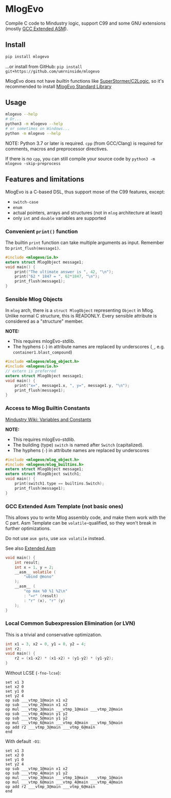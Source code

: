 # MlogEvo
Compile C code to Mindustry logic, support C99 and some GNU extensions (mostly [GCC Extended ASM](https://gcc.gnu.org/onlinedocs/gcc/Extended-Asm.html)).

## Install
```bash
pip install mlogevo
```
...or install from GitHub: `pip install git+https://github.com/umrninside/mlogevo`

MlogEvo does not have *builtin* functions like [SuperStormer/C2Logic](https://github.com/SuperStormer/c2logic), so it's recommended to install [MlogEvo Standard Library](https://github.com/UMRnInside/MlogEvo-stdlib)

## Usage
```bash
mlogevo --help
# Or...
python3 -m mlogevo --help
# or sometimes on Windows...
python -m mlogevo --help
```

NOTE: Python 3.7 or later is required. `cpp` (from GCC/Clang) is required for comments, macros and preprocessor directives.

If there is no `cpp`, you can still compile your source code by `python3 -m mlogevo -skip-preprocess`

## Features and limitations
MlogEvo is a C-based DSL, thus support mose of the C99 features, except:
  * `switch-case`
  * `enum`
  * actual pointers, arrays and structures (not in `mlog` architecture at least)
  * only `int` and `double` variables are supported

### Convenient `print()` function
The builtin `print` function can take multiple arguments as input. Remember to `print_flush(message1)`.
```C
#include <mlogevo/io.h>
extern struct MlogObject message1;
void main() {
    print("The ultimate answer is ", 42, "\n");
    print("62 * 1847 = ", 62*1847, "\n");
    print_flush(message1);
}
```

### Sensible Mlog Objects
In `mlog` arch, there is a `struct MlogObject` representing `Object` in Mlog. Unlike normal C structure, this is READONLY.
Every sensible attribute is considered as a "structure" member.

**NOTE:** 
  * This requires mlogEvo-stdlib.
  * The hyphens (`-`) in attribute names are replaced by underscores (`_`, e.g. `container1.blast_compound`)
```C
#include <mlogevo/mlog_object.h>
#include <mlogevo/io.h>
// extern is preferred
extern struct MlogObject message1;
void main() {
    print("x=", message1.x, ", y=", message1.y, "\n");
    print_flush(message1);
}
```

### Access to Mlog Builtin Constants
[Mindustry Wiki: Variables and Constants](https://mindustrygame.github.io/wiki/logic/3-variables/)

**NOTE:** 
  * This requires mlogEvo-stdlib.
  * The building (type) `switch` is named after `Switch` (capitalized). 
  * The hyphens (`-`) in attribute names are replaced by underscores

```C
#include <mlogevo/mlog_object.h>
#include <mlogevo/mlog_builtins.h>
extern struct MlogObject message1;
extern struct MlogObject switch1;
void main() {
    print(switch1.type == builtins.Switch);
    print_flush(message1);
}
```

### GCC Extended Asm Template (not basic ones)
This allows you to write Mlog assembly code, and make them work with the C part.
Asm Template can be `volatile`-qualified, so they won't break in further optimizations.

Do not use `asm goto`, use `asm volatile` instead.

See also [Extended Asm](https://gcc.gnu.org/onlinedocs/gcc-12.2.0/gcc/Extended-Asm.html)
```C
void main() {
    int result;
    int x = 1, y = 2;
    __asm__ volatile (
        "ubind @mono"
    );
    __asm__ (
        "op max %0 %1 %2\n"
        : "=r" (result)
        : "r" (x), "r" (y)
    );
}
```

### Local Common Subexpression Elimination (or LVN)
This is a trivial and conservative optimization.

```C
int x1 = 3, x2 = 0, y1 = 0, y2 = 4;
int r2;
void main() {
    r2 = (x1-x2) * (x1-x2) + (y1-y2) * (y1-y2);
}
```
Without LCSE (`-fno-lcse`):
```
set x1 3
set x2 0
set y1 0
set y2 4
op sub ___vtmp_1@main x1 x2
op sub ___vtmp_2@main x1 x2
op mul ___vtmp_3@main ___vtmp_1@main ___vtmp_2@main
op sub ___vtmp_4@main y1 y2
op sub ___vtmp_5@main y1 y2
op mul ___vtmp_6@main ___vtmp_4@main ___vtmp_5@main
op add r2 ___vtmp_3@main ___vtmp_6@main
end
```
With default `-O1`:
```
set x1 3
set x2 0
set y1 0
set y2 4
op sub ___vtmp_1@main x1 x2
op sub ___vtmp_4@main y1 y2
op mul ___vtmp_3@main ___vtmp_1@main ___vtmp_1@main
op mul ___vtmp_6@main ___vtmp_4@main ___vtmp_4@main
op add r2 ___vtmp_3@main ___vtmp_6@main
end
```